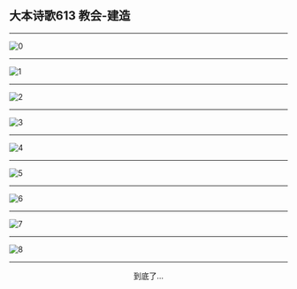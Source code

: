 
## 大本诗歌613 教会-建造
        
<div id="aplayer0"></div>

---

<img alt="0" data-original="/data/d0613/0.png">

---

<img alt="1" data-original="/data/d0613/1.png">

---

<img alt="2" data-original="/data/d0613/2.png">

---

<img alt="3" data-original="/data/d0613/3.png">

---

<img alt="4" data-original="/data/d0613/4.png">

---

<img alt="5" data-original="/data/d0613/5.png">

---

<img alt="6" data-original="/data/d0613/6.png">

---

<img alt="7" data-original="/data/d0613/7.png">

---

<img alt="8" data-original="/data/d0613/8.png">

---

<p style="text-align: center">到底了...</p>

<script src="/js/dist-view.js"></script>

<script>
MAIN.id = 'd0613';
        
const ap0 = new APlayer({
    container: document.getElementById('aplayer0'),
    volume: 1,
    loop: 'none',
    preload: 'none',
    audio: [{
        name: '大本诗歌613.mp3',
        artist: '大本诗歌',
        url: 'https://res.wx.qq.com/voice/getvoice?mediaid=MzI0NTk3MDM5M18yMjQ3NDk1MzIx',
        cover: '/favicon'
    }]
});
</script>
